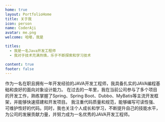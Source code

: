 ```yaml
---
home: true
layout: PortfolioHome
title: 关于我
icon: person
name: CoderAji
avatar: me.png
welcome: 哈喽，我是

titles:
  - 我是一名Java开发工程师
  - 我对于技术充满热情，乐于不断探索和学习技术

content: true
footer: false
---
```




作为一名在职且拥有一年开发经验的JAVA开发工程师，我具备扎实的JAVA编程基础和良好的面向对象设计能力。
在过去的一年里，我在当前公司参与了多个项目的开发工作，熟练掌握了Spring、Spring Boot、Dubbo、MyBatis等主流开发框架，并能够快速搭建和开发项目。
我注重代码质量和规范，能够编写可读性强、可维护性好的代码。同时，我也关注个人成长和学习，不断提升自己的技能水平，为公司的发展贡献力量，并努力成为一名优秀的JAVA开发工程师。
